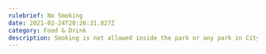 ```yaml
---
rulebrief: No Smoking
date: 2021-02-24T20:26:31.827Z
category: Food & Drink
description: Smoking is not allowed inside the park or any park in City of Decatur.
---
```

